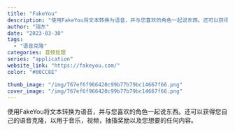 ```yaml
---
title: "FakeYou"
description: "使用FakeYou将文本转换为语音，并与您喜欢的角色一起说东西。还可以获得您自己的语音克隆，以用于音乐，视频，抽搐奖励以"
author: "瑞东"
date: "2023-03-30"
tags:
  - "语音克隆"
categories: 音频处理
series: "application"
website_link: "https://fakeyou.com/"
color: "#00CC8E"

thumb_image: "/img/767ef6f966420c99b77b79bc14667f66.png"
cover_image: "/img/767ef6f966420c99b77b79bc14667f66.png"
---
```


使用FakeYou将文本转换为语音，并与您喜欢的角色一起说东西。还可以获得您自己的语音克隆，以用于音乐，视频，抽搐奖励以及您想要的任何内容。 